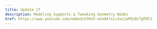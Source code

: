 ```yaml
---
title: Update 17
description: Modeling Supports & Tweaking Geometry Nodes
href: https://www.youtube.com/embed/U7mtX-wCe84?si=2uLJaPQ1BcTgFNT3
---
```

